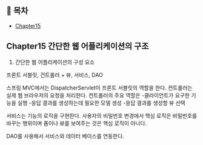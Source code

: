 ## 📝 목차
- [Chapter15](#Chapter15)

## Chapter15 간단한 웹 어플리케이션의 구조

1. 간단한 웹 어플리케이션의 구성 요소

프론트 서블릿, 건트롤러 + 뷰, 서비스, DAO

스프링 MVC에서는 DispatcherServlet이 프론트 서블릿의 역할을 한다.
컨트롤러는 실제 웹 브라우저의 요청을 처리한다. 컨트롤러의 주요 역할은
-클라이언트가 요구한 기능을 실행 
-응답 결과를 생성하는데 필요한 모델 생성
-응답 결과를 생성할 뷰 선택

서비스는 기능의 로직을 구현한다. 사용자의 비밀번호 변경에서 핵심 로직은 비밀번호를 바꾸는 행위이며 폼이나 뷰를 보여주는 것은 핵심 로직이 아니다.

DAO를 사용해서 서비스와 데이터 베이스를 연동한다.


